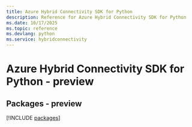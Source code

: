 ```yaml
---
title: Azure Hybrid Connectivity SDK for Python
description: Reference for Azure Hybrid Connectivity SDK for Python
ms.date: 10/17/2025
ms.topic: reference
ms.devlang: python
ms.service: hybridconnectivity
---
```

# Azure Hybrid Connectivity SDK for Python - preview
## Packages - preview
[!INCLUDE [packages](hybrid-connectivity-index.md)]